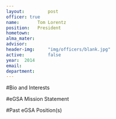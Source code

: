 ```yaml
---
layout:     	post
officer: true
name:      	Tom Lorentz
position: 	President
hometown: 		
alma_mater: 	
advisor: 		
header-img: 	"img/officers/blank.jpg"
active: 		false
year:  2014
email: 			
department: 	
---
```


#Bio and Interests


#eGSA Mission Statement


#Past eGSA Position(s)
